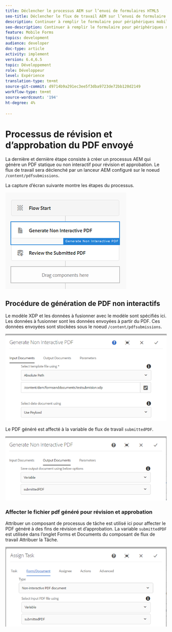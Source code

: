 ```yaml
---
title: Déclencher le processus AEM sur l’envoi de formulaires HTML5
seo-title: Déclencher le flux de travail AEM sur l’envoi de formulaire HTML5
description: Continuer à remplir le formulaire pour périphériques mobiles en mode hors ligne et envoyer le formulaire pour périphériques mobiles pour déclencher AEM processus
seo-description: Continuer à remplir le formulaire pour périphériques mobiles en mode hors ligne et envoyer le formulaire pour périphériques mobiles pour déclencher AEM processus
feature: Mobile Forms
topics: development
audience: developer
doc-type: article
activity: implement
version: 6.4,6.5
topic: Développement
role: Développeur
level: Expérience
translation-type: tm+mt
source-git-commit: d9714b9a291ec3ee5f3dba9723de72bb120d2149
workflow-type: tm+mt
source-wordcount: '194'
ht-degree: 4%

---
```



# Processus de révision et d’approbation du PDF envoyé

La dernière et dernière étape consiste à créer un processus AEM qui génère un PDF statique ou non interactif pour révision et approbation. Le flux de travail sera déclenché par un lanceur AEM configuré sur le noeud `/content/pdfsubmissions`.

La capture d’écran suivante montre les étapes du processus.

![flux de travail](assets/workflow.PNG)

## Procédure de génération de PDF non interactifs

Le modèle XDP et les données à fusionner avec le modèle sont spécifiés ici. Les données à fusionner sont les données envoyées à partir du PDF. Ces données envoyées sont stockées sous le noeud `/content/pdfsubmissions`.

![flux de travail](assets/generate-pdf1.PNG)

Le PDF généré est affecté à la variable de flux de travail `submittedPDF`.

![flux de travail](assets/generate-pdf2.PNG)

### Affecter le fichier pdf généré pour révision et approbation

Attribuer un composant de processus de tâche est utilisé ici pour affecter le PDF généré à des fins de révision et d’approbation. La variable `submittedPDF` est utilisée dans l’onglet Forms et Documents du composant de flux de travail Attribuer la Tâche.

![flux de travail](assets/assign-task.PNG)
